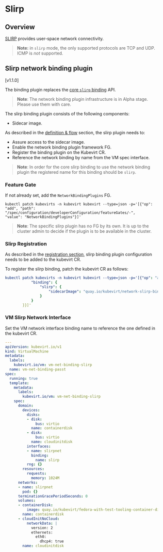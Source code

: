 # Slirp

## Overview

[SLIRP](https://en.wikipedia.org/wiki/Slirp) provides user-space
network connectivity.

> **Note:** in `slirp` mode, the only supported protocols are TCP and
> UDP. ICMP is *not* supported.

## Slirp network binding plugin
[v1.1.0]

The binding plugin replaces the [core `slirp` binding](interfaces_and_networks.md#slirp)
API.

> **Note**: The network binding plugin infrastructure is in Alpha stage.
> Please use them with care.

The slirp binding plugin consists of the following components:

- Sidecar image.

As described in the [definition & flow](#definition--flow) section,
the slirp plugin needs to:

- Assure access to the sidecar image.
- Enable the network binding plugin framework FG.
- Register the binding plugin on the Kubevirt CR.
- Reference the network binding by name from the VM spec interface.

> **Note**: In order for the core slirp binding to use the network binding plugin
> the registered name for this binding should be `slirp`.

### Feature Gate
If not already set, add the `NetworkBindingPlugins` FG.
```
kubectl patch kubevirts -n kubevirt kubevirt --type=json -p='[{"op": "add", "path": "/spec/configuration/developerConfiguration/featureGates/-",   "value": "NetworkBindingPlugins"}]'
```

> **Note**: The specific slirp plugin has no FG by its own. It is up to the cluster
> admin to decide if the plugin is to be available in the cluster.

### Slirp Registration
As described in the [registration section](#register), slirp binding plugin
configuration needs to be added to the kubevirt CR.

To register the slirp binding, patch the kubevirt CR as follows:
```yaml
kubectl patch kubevirts -n kubevirt kubevirt --type=json -p='[{"op": "add", "path": "/spec/configuration/network",   "value": {
            "binding": {
                "slirp": {
                    "sidecarImage": "quay.io/kubevirt/network-slirp-binding:v1.1.0"
                }
            }
        }}]'
```

### VM Slirp Network Interface
Set the VM network interface binding name to reference the one defined in the
kubevirt CR.

```yaml
---
apiVersion: kubevirt.io/v1
kind: VirtualMachine
metadata:
  labels:
    kubevirt.io/vm: vm-net-binding-slirp
  name: vm-net-binding-passt
spec:
  running: true
  template:
    metadata:
      labels:
        kubevirt.io/vm: vm-net-binding-slirp
    spec:
      domain:
        devices:
          disks:
          - disk:
              bus: virtio
            name: containerdisk
          - disk:
              bus: virtio
            name: cloudinitdisk
          interfaces:
          - name: slirpnet
            binding:
              name: slirp
          rng: {}
        resources:
          requests:
            memory: 1024M
      networks:
      - name: slirpnet
        pod: {}
      terminationGracePeriodSeconds: 0
      volumes:
      - containerDisk:
          image: quay.io/kubevirt/fedora-with-test-tooling-container-disk:v1.1.0
        name: containerdisk
      - cloudInitNoCloud:
          networkData: |
            version: 2
            ethernets:
              eth0:
                dhcp4: true
        name: cloudinitdisk
```
